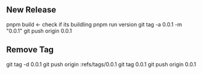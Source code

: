 ## New Release
pnpm build <- check if its buildling
pnpm run version
git tag -a 0.0.1 -m "0.0.1"
git push origin 0.0.1

## Remove Tag
git tag -d 0.0.1
git push origin :refs/tags/0.0.1
git tag 0.0.1
git push origin 0.0.1
